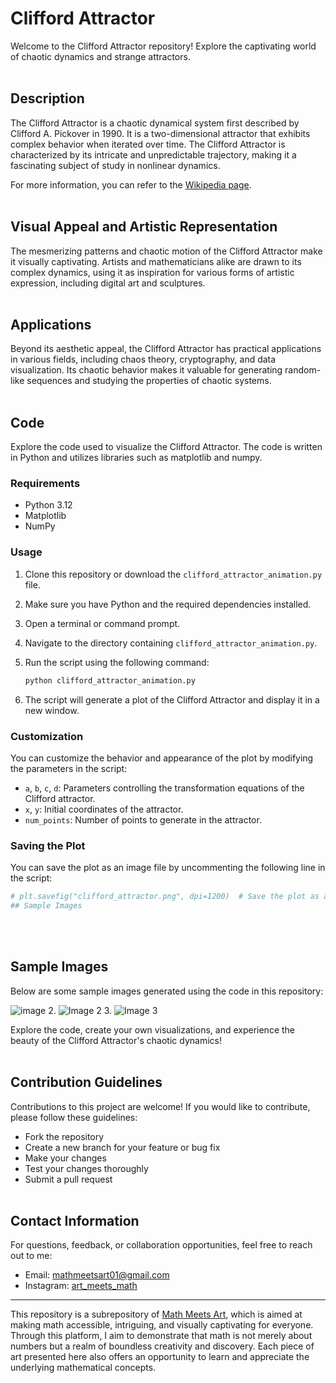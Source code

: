 # Clifford Attractor

Welcome to the Clifford Attractor repository! Explore the captivating world of chaotic dynamics and strange attractors.
<br/><br/>

## Description

The Clifford Attractor is a chaotic dynamical system first described by Clifford A. Pickover in 1990. It is a two-dimensional attractor that exhibits complex behavior when iterated over time. The Clifford Attractor is characterized by its intricate and unpredictable trajectory, making it a fascinating subject of study in nonlinear dynamics.

For more information, you can refer to the [Wikipedia page](https://en.wikipedia.org/wiki/Clifford_attractor).
<br/><br/>

## Visual Appeal and Artistic Representation

The mesmerizing patterns and chaotic motion of the Clifford Attractor make it visually captivating. Artists and mathematicians alike are drawn to its complex dynamics, using it as inspiration for various forms of artistic expression, including digital art and sculptures.
<br/><br/>

## Applications

Beyond its aesthetic appeal, the Clifford Attractor has practical applications in various fields, including chaos theory, cryptography, and data visualization. Its chaotic behavior makes it valuable for generating random-like sequences and studying the properties of chaotic systems.
<br/><br/>

## Code

Explore the code used to visualize the Clifford Attractor. The code is written in Python and utilizes libraries such as matplotlib and numpy.

### Requirements

- Python 3.12
- Matplotlib
- NumPy

### Usage

1. Clone this repository or download the `clifford_attractor_animation.py` file.
2. Make sure you have Python and the required dependencies installed.
3. Open a terminal or command prompt.
4. Navigate to the directory containing `clifford_attractor_animation.py`.
5. Run the script using the following command:

    ```bash
    python clifford_attractor_animation.py
    ```

6. The script will generate a plot of the Clifford Attractor and display it in a new window.

### Customization

You can customize the behavior and appearance of the plot by modifying the parameters in the script:

- `a`, `b`, `c`, `d`: Parameters controlling the transformation equations of the Clifford attractor.
- `x`, `y`: Initial coordinates of the attractor.
- `num_points`: Number of points to generate in the attractor.

### Saving the Plot

You can save the plot as an image file by uncommenting the following line in the script:

```python
# plt.savefig("clifford_attractor.png", dpi=1200)  # Save the plot as a PNG file with high resolution
## Sample Images
```
<br/><br/>

## Sample Images

Below are some sample images generated using the code in this repository:

![image](https://github.com/mathmeetsart/Clifford-Attractor/assets/157393083/a5db3437-0e81-4bc7-aef7-cefb531b6f7e)
2. ![Image 2](image2.png)
3. ![Image 3](image3.png)

Explore the code, create your own visualizations, and experience the beauty of the Clifford Attractor's chaotic dynamics!
<br/><br/>

## Contribution Guidelines

Contributions to this project are welcome! If you would like to contribute, please follow these guidelines:
- Fork the repository
- Create a new branch for your feature or bug fix
- Make your changes
- Test your changes thoroughly
- Submit a pull request
<br/><br/>

## Contact Information

For questions, feedback, or collaboration opportunities, feel free to reach out to me:
- Email: mathmeetsart01@gmail.com
- Instagram: [art_meets_math](https://www.instagram.com/art_meets_math/)

---

This repository is a subrepository of [Math Meets Art](https://www.instagram.com/art_meets_math/), which is aimed at making math accessible, intriguing, and visually captivating for everyone. Through this platform, I aim to demonstrate that math is not merely about numbers but a realm of boundless creativity and discovery. Each piece of art presented here also offers an opportunity to learn and appreciate the underlying mathematical concepts.
